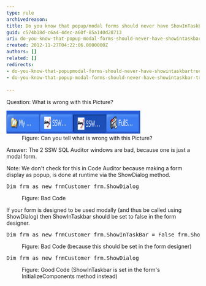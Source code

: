 ```yaml
---
type: rule
archivedreason: 
title: Do you know that popup/modal forms should never have ShowInTaskbar=True?
guid: c574b18d-c6a4-4dec-a60f-85a140d28713
uri: do-you-know-that-popup-modal-forms-should-never-have-showintaskbartrue
created: 2012-11-27T04:22:06.0000000Z
authors: []
related: []
redirects:
- do-you-know-that-popupmodal-forms-should-never-have-showintaskbartrue
- do-you-know-that-popup-modal-forms-should-never-have-showintaskbar-true

---
```


Question: What is wrong with this Picture?
<dl class="image"><dt><img alt="Modal Form in Taskbar" src="../../assets/ShowInTaskBar.jpg" width="349" height="60"></dt>
<dd>Figure: Can you tell what is wrong with this Picture?</dd></dl>
<!--endintro-->

Answer: The 2 SSW SQL Auditor windows are bad, because one is just a modal form.

Note: We don't check for this in Code Auditor because making a form display as popup, is done at runtime via the ShowDialog method.
<dl class="badCode"><dt><pre>Dim frm as new frmCustomer frm.ShowDialog</pre></dt> <dd>Figure: Bad Code</dd></dl>
If your form is designed to be used modally (and thus be called using ShowDialog) then ShowInTaskbar should be set to false in the form designer.
<dl class="badCode"><dt><pre>Dim frm as new frmCustomer frm.ShowInTaskBar = False frm.ShowDialog</pre></dt> <dd>Figure: Bad Code (because this should be set in the form designer)</dd></dl> <dl class="goodCode"><dt><pre>Dim frm as new frmCustomer frm.ShowDialog</pre></dt> <dd>Figure: Good Code (ShowInTaskbar is set in the form's InitializeComponents method instead)</dd></dl>
